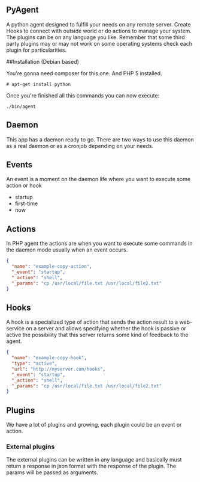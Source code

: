 ## PyAgent
A python agent designed to fulfill your needs on any remote server.
Create Hooks to connect with outside world or do actions to manage your system.
The plugins can be on any language you like.
Remember that some third party plugins may or may not work on some operating systems check each plugin for particularities.

##Installation (Debian based)

You're gonna need composer for this one. And PHP 5 installed.

    # apt-get install python
    
Once you're finished all this commands you can now execute:

    ./bin/agent

## Daemon
This app has a daemon ready to go. There are two ways to use this daemon as a real daemon or as a cronjob
depending on your needs.

## Events
An event is a moment on the daemon life where you want to execute some action or hook

- startup
- first-time
- now

## Actions
In PHP agent the actions are when you want to execute some commands in the daemon mode usually when an event occurs. 

```json
{
  "name": "example-copy-action",
  "_event": "startup",
  "_action": "shell",
  "_params": "cp /usr/local/file.txt /usr/local/file2.txt"
}
```

## Hooks
A hook is a specialized type of action that sends the action result to a web-service on a server and allows specifying
 whether the hook is passive or active the possibility that this server returns some kind of feedback to the agent.

```json
{
  "name": "example-copy-hook",
  "type": "active",
  "url": "http://myserver.com/hooks",
  "_event": "startup",
  "_action": "shell",
  "_params": "cp /usr/local/file.txt /usr/local/file2.txt"
}
```
        
## Plugins
We have a lot of plugins and growing, each plugin could be an event or action.

### External plugins
The external plugins can be written in any language and basically must return a response in json format with the response of the plugin. The params will be passed as arguments.
